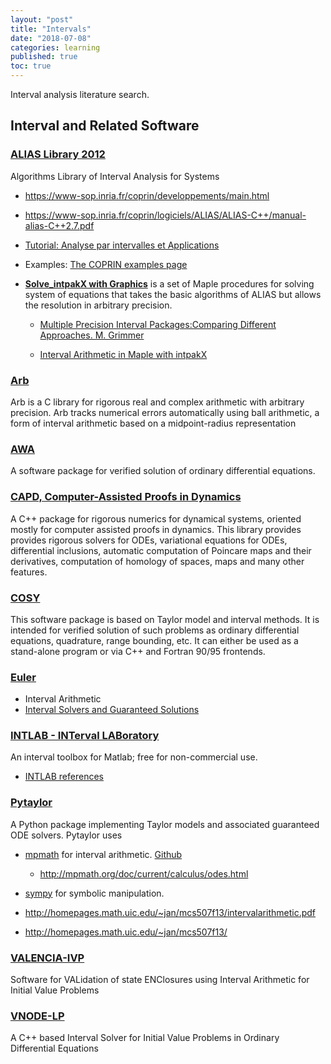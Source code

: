 ```yaml
---
layout: "post"
title: "Intervals"
date: "2018-07-08"
categories: learning
published: true
toc: true
---
```


Interval analysis literature search.

<div class="links" markdown="1">

## Interval and Related Software

### [ALIAS Library 2012](http://www-sop.inria.fr/coprin/logiciels/ALIAS/ALIAS-C++/ALIAS-C++.html)

Algorithms Library of Interval Analysis for Systems

  - https://www-sop.inria.fr/coprin/developpements/main.html
  - https://www-sop.inria.fr/coprin/logiciels/ALIAS/ALIAS-C++/manual-alias-C++2.7.pdf

  - [Tutorial: Analyse par intervalles et Applications](http://www-sop.inria.fr/coprin/logiciels/ALIAS/Examples/COURS/index.html)

  - Examples: [The COPRIN examples page](https://www-sop.inria.fr/coprin/logiciels/ALIAS/Benches/benches.html)

- [**Solve_intpakX with Graphics**](http://www2.math.uni-wuppertal.de/~xsc/software/intpakX/) is a set of Maple procedures for solving system of equations that takes the basic algorithms of ALIAS but allows the resolution in arbitrary precision.

  - [Multiple Precision Interval Packages:Comparing
Different Approaches. M. Grimmer](https://hal.inria.fr/inria-00071744/document)

  - [Interval Arithmetic in Maple with intpakX](http://www2.math.uni-wuppertal.de/wrswt/preprints/prep_02_5.pdf)

### [Arb](http://arblib.org/)

Arb is a C library for rigorous real and complex arithmetic with arbitrary precision. Arb tracks numerical errors automatically using ball arithmetic, a form of interval arithmetic based on a midpoint-radius representation

### [AWA](ftp://ftp.iam.uni-karlsruhe.de/pub/awa/)

A software package for verified solution of ordinary differential equations.

### [CAPD, Computer-Assisted Proofs in Dynamics](http://capd.ii.uj.edu.pl/)

A C++ package for rigorous numerics for dynamical systems, oriented mostly for computer assisted proofs in dynamics.
This library provides provides rigorous solvers for ODEs, variational equations for ODEs, differential inclusions, automatic computation of Poincare maps and their derivatives, computation of homology of spaces, maps and many other features.

### [COSY](http://cosy.pa.msu.edu/)

This software package is based on Taylor model and interval methods. It is intended for verified solution of such problems as ordinary differential equations, quadrature, range bounding, etc. It can either be used as a stand-alone program or via C++ and Fortran 90/95 frontends.

### [Euler](http://www.euler-math-toolbox.de/Programs/08%20-%20Intervals.html)

  - Interval Arithmetic
  - [Interval Solvers and Guaranteed Solutions](http://www.euler-math-toolbox.de/reference/numerical.html#Interval_Solvers_and_Guaranteed_Solutions)

### [INTLAB - INTerval LABoratory](http://www.ti3.tu-harburg.de/rump/intlab/index.html)

An interval toolbox for Matlab; free for non-commercial use.

  - [INTLAB references](http://www.ti3.tuhh.de/rump/intlab/INTLABref.pdf)

### [Pytaylor](http://gitorious.org/pytaylor)

A Python package implementing Taylor models and associated guaranteed ODE solvers.
Pytaylor uses

  - [mpmath](http://mpmath.org/doc/current/contexts.html#arbitrary-precision-interval-arithmetic-iv) for interval arithmetic. [Github](https://github.com/fredrik-johansson/mpmath)

    - http://mpmath.org/doc/current/calculus/odes.html

  - [sympy](https://docs.sympy.org/0.6.7/modules/mpmath/intervals.html) for symbolic manipulation.

  - http://homepages.math.uic.edu/~jan/mcs507f13/intervalarithmetic.pdf
  - http://homepages.math.uic.edu/~jan/mcs507f13/

### [VALENCIA-IVP](http://valencia-ivp.com/)

Software for VALidation of state ENClosures using Interval Arithmetic for Initial Value Problems

### [VNODE-LP](http://www.cas.mcmaster.ca/~nedialk/vnodelp/)
A C++ based Interval Solver for Initial Value Problems in Ordinary Differential Equations



</div>
